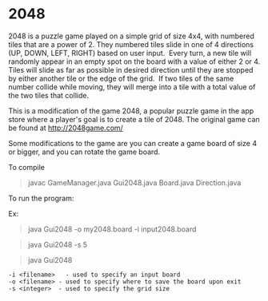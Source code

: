 # 2048

2048 is a puzzle game played on a simple grid of size 4x4, with numbered tiles that are a power of 2. They numbered tiles slide in one of 4 directions (UP, DOWN, LEFT, RIGHT) based on user input.  Every turn, a new tile will randomly appear in an empty spot on the board with a value of either 2 or 4. Tiles will slide as far as possible in desired direction until they are stopped by either another tile or the edge of the grid.  If two tiles of the same number collide while moving, they will merge into a tile with a total value of the two tiles that collide.

This is a modification of the game 2048, a popular puzzle game in the app store
where a player's goal is to create a tile of 2048. The original game can be
found at http://2048game.com/ 

Some modifications to the game are you can create a game board of size 4 or
bigger, and you can rotate the game board. 


To compile
> javac GameManager.java Gui2048.java Board.java Direction.java


To run the program:

Ex:
> java Gui2048 -o my2048.board -i input2048.board

> java Gui2048 -s 5

> java Gui2048

    -i <filename>   - used to specify an input board
    -o <filename> - used to specify where to save the board upon exit
    -s <integer>  - used to specify the grid size
